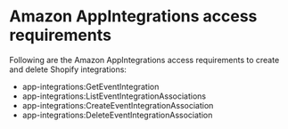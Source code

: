 # Amazon AppIntegrations access requirements<a name="standard-order-appintegrations-requirements"></a>

Following are the Amazon AppIntegrations access requirements to create and delete Shopify integrations:
+ app\-integrations:GetEventIntegration
+ app\-integrations:ListEventIntegrationAssociations
+ app\-integrations:CreateEventIntegrationAssociation
+ app\-integrations:DeleteEventIntegrationAssociation